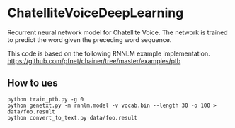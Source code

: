 # ChatelliteVoiceDeepLearning

Recurrent neural network model for Chatellite Voice.
The network is trained to predict the word given the preceding word sequence.

This code is based on the following RNNLM example implementation.
https://github.com/pfnet/chainer/tree/master/examples/ptb

## How to ues
```
python train_ptb.py -g 0
python genetxt.py -m rnnlm.model -v vocab.bin --length 30 -o 100 > data/foo.result
python convert_to_text.py data/foo.result
```

